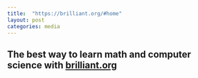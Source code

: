 ```yaml
---
title:  "https://brilliant.org/#home"
layout: post
categories: media
---
```


## The best way to learn math and computer science with [brilliant.org](https://brilliant.org/#home)

